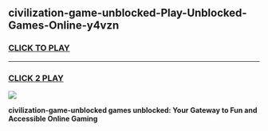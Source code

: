 
## civilization-game-unblocked-Play-Unblocked-Games-Online-y4vzn
<h3>
<a href="https://premium76.site?title=civilization-game-unblocked&ref=25A">CLICK TO PLAY</a></h3>
<hr>

<h3>
<a href="https://premium76.site?title=civilization-game-unblocked&ref=25A">CLICK 2 PLAY</a>
  
</h3>

<a href="https://premium76.site?title=civilization-game-unblocked&ref=25A"><img src="https://clearcache.store/games.png"></a>


**civilization-game-unblocked games unblocked: Your Gateway to Fun and Accessible Online Gaming**
